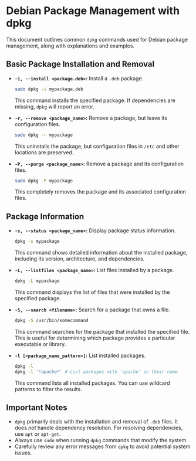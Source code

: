 # Debian Package Management with dpkg

This document outlines common `dpkg` commands used for Debian package management, along with explanations and examples.

## Basic Package Installation and Removal

* **`-i, --install <package.deb>`:** Install a `.deb` package.

    ```bash
    sudo dpkg -i mypackage.deb
    ```

    This command installs the specified package. If dependencies are missing, `dpkg` will report an error.

* **`-r, --remove <package_name>`:** Remove a package, but leave its configuration files.

    ```bash
    sudo dpkg -r mypackage
    ```

    This uninstalls the package, but configuration files in `/etc` and other locations are preserved.

* **`-P, --purge <package_name>`:** Remove a package and its configuration files.

    ```bash
    sudo dpkg -P mypackage
    ```

    This completely removes the package and its associated configuration files.

## Package Information

* **`-s, --status <package_name>`:** Display package status information.

    ```bash
    dpkg -s mypackage
    ```

    This command shows detailed information about the installed package, including its version, architecture, and dependencies.

* **`-L, --listfiles <package_name>`:** List files installed by a package.

    ```bash
    dpkg -L mypackage
    ```

    This command displays the list of files that were installed by the specified package.

* **`-S, --search <filename>`:** Search for a package that owns a file.

    ```bash
    dpkg -S /usr/bin/somecommand
    ```

    This command searches for the package that installed the specified file. This is useful for determining which package provides a particular executable or library.

* **`-l [<package_name_pattern>]`:** List installed packages.

    ```bash
    dpkg -l
    dpkg -l '*apache*' # List packages with 'apache' in their name
    ```

    This command lists all installed packages. You can use wildcard patterns to filter the results.

## Important Notes

* `dpkg` primarily deals with the installation and removal of `.deb` files. It does *not* handle dependency resolution. For resolving dependencies, use `apt` or `apt-get`.
* Always use `sudo` when running `dpkg` commands that modify the system.
* Carefully review any error messages from `dpkg` to avoid potential system issues.